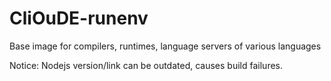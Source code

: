 # CliOuDE-runenv
Base image for compilers, runtimes, language servers of various languages

Notice: Nodejs version/link can be outdated, causes build failures.
